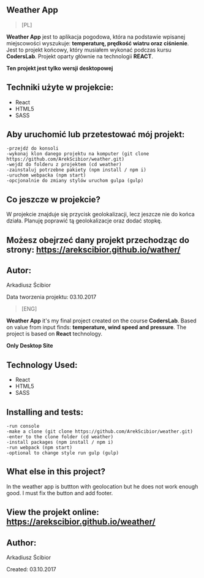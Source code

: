 ## Weather App

> [PL] 

**Weather App** jest to aplikacja pogodowa, która na podstawie wpisanej miejscowości wyszukuje: **temperaturę, prędkość wiatru oraz ciśnienie**.
Jest to projekt końcowy, który musiałem wykonać podczas kursu **CodersLab**. Projekt oparty głównie na technologii **REACT**.

**Ten projekt jest tylko wersji desktopowej**



## Techniki użyte w projekcie:
- React
- HTML5
- SASS


## Aby uruchomić lub przetestować mój projekt:

```
-przejdź do konsoli
-wykonaj klon danego projektu na komputer (git clone https://github.com/ArekScibior/weather.git)
-wejdź do folderu z projektem (cd weather)
-zainstaluj potrzebne pakiety (npm install / npm i)
-uruchom webpacka (npm start)
-opcjonalnie do zmiany stylów uruchom gulpa (gulp) 
```

## Co jeszcze w projekcie?

W projekcie znajduje się przycisk geolokalizacji, lecz jeszcze nie do końca działa. Planuję poprawić tą geolokalizacje oraz dodać stopkę.


## Możesz obejrzeć dany projekt przechodząc do strony: https://arekscibior.github.io/wather/


## Autor:
Arkadiusz Ścibior

Data tworzenia projektu: 03.10.2017


> [ENG] 

**Weather App** it's my final project created on the course **CodersLab**. Based on value from input finds: **temperature, wind speed and pressure**. The project is based on **React** technology.

**Only Desktop Site**



## Technology Used:
- React
- HTML5
- SASS


## Installing and tests:

```
-run console
-make a clone (git clone https://github.com/ArekScibior/weather.git)
-enter to the clone folder (cd weather)
-install packages (npm install / npm i)
-run webpack (npm start)
-optional to change style run gulp (gulp)
```

## What else in this project?

In the weather app is buttton with geolocation but he does not work enough good. I must fix the button and add footer.


## View the projekt online: https://arekscibior.github.io/weather/


## Author:
Arkadiusz Ścibior

Created: 03.10.2017
